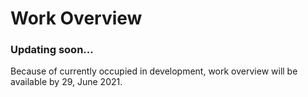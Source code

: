 # Work Overview

### Updating soon...
Because of currently occupied in development, work overview will be available by 29, June 2021.

